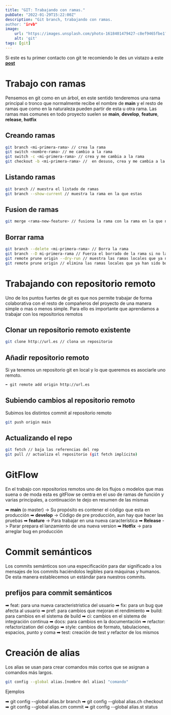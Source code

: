 ```yaml
---
title: "GIT: Trabajando con ramas."
pubDate: "2022-01-29T15:22:00Z"
description: "Git branch, trabajando con ramas.
author: "irvb"
image:
    url: "https://images.unsplash.com/photo-1618401479427-c8ef9465fbe1?ixlib=rb-1.2.1&ixid=MnwxMjA3fDB8MHxwaG90by1wYWdlfHx8fGVufDB8fHx8&auto=format&fit=crop&w=2043&q=80"
    alt: 'git'
tags: [git]
---
```




Si este es tu primer contacto con git te recomiendo le des un vistazo a este **[post]**

[post]: /posts/git-comandos-basicos

# Trabajo con ramas

Pensemos en git como en un árbol, en este sentido tenderemos una rama principal o tronco que normalmente recibe el nombre de **main** y el resto de ramas que como en la naturaleza pueden partir de esta u otra rama. Las ramas mas comunes en todo proyecto suelen se **main**, **develop**, **feature**, **release**, **hotfix**

## Creando ramas

```bash
git branch <mi-primera-rama> // crea la rama
git switch <nombre-rama> // me cambio a la rama
git switch -c <mi-primera-rama> // crea y me cambia a la rama
git checkout -b <mi-primera-rama> //  en desuso, crea y me cambia a la rama
```

## Listando ramas

```bash
git branch // muestra el listado de ramas
git branch --show-current // muestra la rama en la que estas
```

## Fusion de ramas

```bash
git merge <rama-new-feature> // fusiona la rama con la rama en la que nos encontremos
```

## Borrar rama

```bash
git branch --delete <mi-primera-rama> // Borra la rama
git branch --D mi-primera-rama // Fuerza el borrado de la rama si no la has fusionado antes
git remote prune origin --dry-run // muestra las ramas locales que ya no están en el remoto
git remote prune origin // elimina las ramas locales que ya han sido borradas del remoto.
```

# Trabajando con repositorio remoto

Uno de los puntos fuertes de git es que nos permite trabajar de forma colaborativa con el resto de compañeros del proyecto de una manera simple o mas o menos simple. Para ello es importante que aprendamos a trabajar con los repositorios remotos

## Clonar un repositorio remoto existente

```bash
git clone http://url.es // clona un repositorio
```

## Añadir repositorio remoto

Si ya tenemos un repositorio git en local y lo que queremos es asociarle uno remoto.

```bash
➡ git remote add origin http://url.es
```

## Subiendo cambios al repositorio remoto

Subimos los distintos commit al repositorio remoto

```bash
git push origin main
```

## Actualizando el repo

```bash
git fetch // baja las referencias del rep
git pull // actualiza el repositorio (git fetch implícito)
```

# GitFlow

En el trabajo con repositorios remotos uno de los flujos o modelos que mas suena o de moda esta es gitFlow se centra en el uso de ramas de función y varias principales, a continuación te dejo en resumen de las mismas

➡ **main** (o master) -> Su propósito es contener el código que esta en producción
➡ **develop** -> Código de pre producción, aun hay que hacer las pruebas
➡ **feature** -> Para trabajar en una nueva característica
➡ **Release** -> Parar prepara el lanzamiento de una nueva version
➡ **Hotfix** -> para arreglar bug en producción

# Commit semánticos

Los commits semánticos son una especificación para dar significado a los mensajes de los commits haciéndolos legibles para máquinas y humanos. De esta manera establecemos un estándar para nuestros commits.

## prefijos para commit semánticos

➡ feat: para una nueva caracteristristica del usuario
➡ fix: para un bug que afecta al usuario
➡ pref: para cambios que mejoran el rendimiento
➡ build: para cambios en el sistema de build
➡ ci: cambios en el sistema de integración continua
➡ docs: para cambios en la documentación
➡ refactor: refactorization del código
➡ style: cambios de formato, tabulaciones, espacios, punto y coma
➡ test: creación de test y refactor de los mismos

# Creación de alias

Los alias se usan para crear comandos más cortos que se asignan a comandos más largos.

```bash
git config --global alias.[nombre del alias] "comando"
```

Ejemplos

➡ git config --global alias.br branch
➡ git config --global alias.ch checkout
➡ git config --global alias.cm commit
➡ git config --global alias.st status
